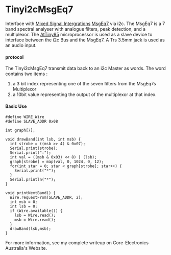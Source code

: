 # Tinyi2cMsgEq7
Interface with [Mixed Signal Intergrations](https://mix-sig.com/) [MsgEq7](https://mix-sig.com/index.php/msgeq7-seven-band-graphic-equalizer-display-filter) via i2c.
The MsgEq7 is a 7 band spectral analyser with analogue filters, peak detection, and a multiplexor.
The [AtTiny85](https://www.microchip.com/en-us/product/attiny85) microprocessor is used as a slave device to interface between the i2c Bus and the MsgEq7.
A Trs 3.5mm jack is used as an audio input.

#### protocol

The Tinyi2cMsgEq7 transmit data back to an i2c Master as words.
The word contains two items :
 1. a 3 bit index representing one of the seven filters from the MsgEq7s Multiplexor  
 2. a 10bit value representing the output of the multiplexor at that index.
#### Basic Use
```arduino
#define WIRE Wire
#define SLAVE_ADDR 0x08

int graph[7];

void drawBand(int lsb, int msb) {
  int strobe = ((msb >> 4) & 0x07);
  Serial.print(strobe);
  Serial.print(":");
  int val = ((msb & 0x03) << 8) | (lsb);
  graph[strobe] = map(val, 0, 1024, 0, 12);
  for(int star = 0; star < graph[strobe]; star++) {
    Serial.print("*");
  }
  Serial.println("*");
}

void printNextBand() {
  Wire.requestFrom(SLAVE_ADDR, 2);
  int msb = 0;
  int lsb = 0;
  if (Wire.available()) {
    lsb = Wire.read();
    msb = Wire.read();
  }
  drawBand(lsb,msb);
}
```

For more information, see my complete writeup on Core-Electronics Australia's Website.
